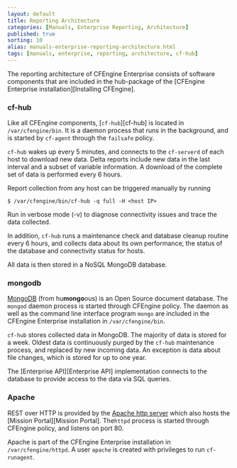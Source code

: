 ```yaml
---
layout: default
title: Reporting Architecture
categories: [Manuals, Enterprise Reporting, Architecture]
published: true
sorting: 10
alias: manuals-enterprise-reporting-architecture.html
tags: [manuals, enterprise, reporting, architecture, cf-hub]
---
```


The reporting architecture of CFEngine Enterprise consists of software 
components that are included in the hub-package of the [CFEngine Enterprise 
installation][Installing CFEngine].

### cf-hub

Like all CFEngine components, [`cf-hub`][cf-hub] is 
located in `/var/cfengine/bin`. It is a daemon process that runs in the 
background, and is started by `cf-agent` through the `failsafe` policy.

`cf-hub` wakes up every 5 minutes, and connects to the `cf-serverd` of each 
host to download new data. Delta reports include new data in the last interval and a subset of variable information. A download of the complete set of data is performed every 6 hours.

Report collection from any host can be triggered manually by running

    $ /var/cfengine/bin/cf-hub -q full -H <host IP>

Run in verbose mode (-v) to diagnose connectivity issues and trace the data 
collected.

In addition, `cf-hub` runs a maintenance check and database cleanup routine 
every 6 hours, and collects data about its own performance, the status of the 
database and connectivity status for hosts.

All data is then stored in a NoSQL MongoDB database.

### mongodb

[MongoDB](http://www.mongodb.org) (from hu**mongo**ous) is an Open Source 
document database. The `mongod` daemon process is started through CFEngine 
policy. The daemon as well as the command line interface program `mongo` are 
included in the CFEngine Enterprise installation in `/var/cfengine/bin`.

`cf-hub` stores collected data in MongoDB. The majority of data is stored for 
a week. Oldest data is continuously purged by the `cf-hub` maintenance 
process, and replaced by new incoming data. An exception is data about file 
changes, which is stored for up to one year.

The [Enterprise API][Enterprise API] implementation connects to 
the database to provide access to the data via SQL queries.

### Apache

REST over HTTP is provided by the
[Apache http server](http://httpd.apache.org) which also hosts the
[Mission Portal][Mission Portal]. The`httpd` process is started through 
CFEngine policy, and listens on port 80.

Apache is part of the CFEngine Enterprise installation in 
`/var/cfengine/httpd`. A user `apache` is created with privileges to run 
`cf-runagent`.
